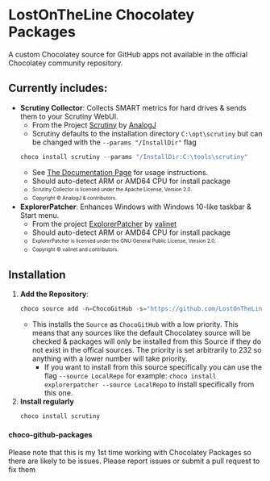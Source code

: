 # LostOnTheLine Chocolatey Packages

A custom Chocolatey source for GitHub apps not available in the official Chocolatey community repository. 

## Currently includes:

- **Scrutiny Collector**: Collects SMART metrics for hard drives & sends them to your Scrutiny WebUI.
    - From the Project [Scrutiny](https://github.com/AnalogJ/scrutiny) by [AnalogJ](https://github.com/AnalogJ)
    - Scrutiny defaults to the installation directory `C:\opt\scrutiny` but can be changed with the `--params "/InstallDir"` flag
    ```powershell
    choco install scrutiny --params "/InstallDir:C:\tools\scrutiny"
    ```
	- See [The Documentation Page](https://github.com/AnalogJ/scrutiny/blob/master/docs/TROUBLESHOOTING_DEVICE_COLLECTOR.md#hub--spoke-model-with-multiple-hosts) for usage instructions.
    - Should auto-detect ARM or AMD64 CPU for install package
	- <sub><sup>Scrutiny Collector is licensed under the Apache License, Version 2.0.</sup></sub>
	- <sub><sup>Copyright © AnalogJ & contributors.</sup></sub>
- **ExplorerPatcher**: Enhances Windows with Windows 10-like taskbar & Start menu.
    - From the project [ExplorerPatcher](https://github.com/valinet/ExplorerPatcher) by [valinet](https://github.com/valinet)
    - Should auto-detect ARM or AMD64 CPU for install package
	- <sub><sup>ExplorerPatcher is licensed under the GNU General Public License, Version 2.0.</sup></sub>
	- <sub><sup>Copyright © valinet and contributors.</sup></sub>

## Installation

1. **Add the Repository**:
    ```powershell
   choco source add -n=ChocoGitHub -s="https://github.com/LostOnTheLine/choco-github-packages/releases/download/v1.0" --priority=232
    ```
    - This installs the `Source` as `ChocoGitHub` with a low priority. This means that any sources like the default Chocolatey source will be checked & packages will only be installed from this Source if they do not exist in the offical sources. The priority is set arbitrarily to 232 so anything with a lower number will take priority.
	    - If you want to install from this source specifically you can use the flag `--source LocalRepo` for example: `choco install explorerpatcher --source LocalRepo` to install specifically from this one.
2. **Install regularly**
    ```powershell
	choco install scrutiny
	```
#### choco-github-packages

Please note that this is my 1st time working with Chocolatey Packages so there are likely to be issues. Please report issues or submit a pull request to fix them